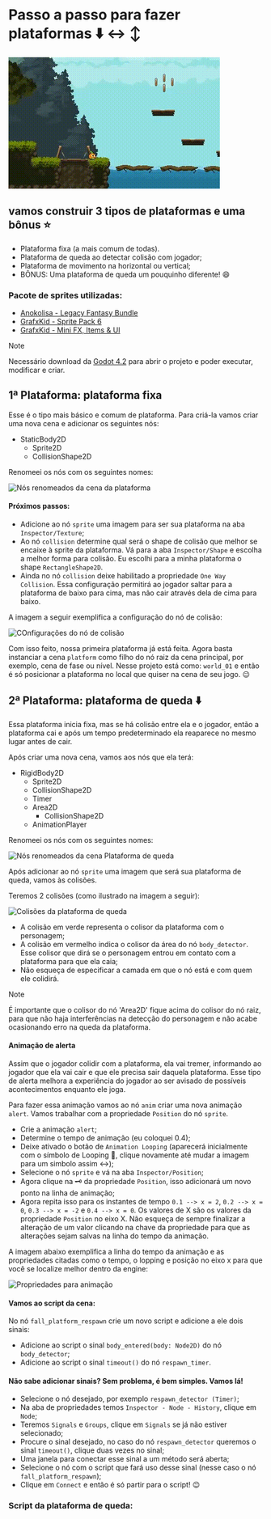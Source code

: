 # Passo a passo para fazer plataformas :arrow_down: :left_right_arrow: :arrow_up_down: 

![Exemplo de player passando pelos tipos de plataforma](images/platforms.gif)

## vamos construir 3 tipos de plataformas e uma bônus :star:

- Plataforma fixa (a mais comum de todas).
- Plataforma de queda ao detectar colisão com jogador;
- Plataforma de movimento na horizontal ou vertical;
- BÔNUS: Uma plataforma de queda um pouquinho diferente! :smile:  

### Pacote de sprites utilizadas:   
- [Anokolisa - Legacy Fantasy Bundle](https://anokolisa.itch.io/sidescroller-pixelart-sprites-asset-pack-forest-16x16)  
- [GrafxKid - Sprite Pack 6](https://grafxkid.itch.io/sprite-pack-6)  
- [GrafxKid - Mini FX, Items & UI](https://grafxkid.itch.io/mini-fx-items-ui)  

> [!NOTE]
> Necessário download da [Godot 4.2](https://godotengine.org/download/windows/)  para abrir o projeto e poder executar, modificar e criar.

## 1ª Plataforma: plataforma fixa

Esse é o tipo mais básico e comum de plataforma. Para criá-la vamos criar uma nova cena e adicionar os seguintes nós:

- StaticBody2D
    - Sprite2D
    - CollisionShape2D

Renomeei os nós com os seguintes nomes:

![Nós renomeados da cena da plataforma](https://raw.githubusercontent.com/luanabuscariolo/your-first-2D-Platform-Game-with-Godot-4.2/main/Step_by_Step/Platforms/images/arvore_nos_platform_renomeados.png)

#### Próximos passos:

- Adicione ao nó `sprite` uma imagem para ser sua plataforma na aba `Inspector/Texture`;
- Ao nó `collision` determine qual será o shape de colisão que melhor se encaixe à sprite da plataforma. Vá para a aba `Inspector/Shape` e escolha a melhor forma para colisão. Eu escolhi para a minha plataforma o shape `RectangleShape2D`.
- Ainda no nó `collision` deixe habilitado a propriedade `One Way Collision`. Essa configuração permitirá ao jogador saltar para a plataforma de baixo para cima, mas não cair através dela de cima para baixo.

A imagem a seguir exemplifica a configuração do nó de colisão:

![COnfigurações do nó de colisão](https://raw.githubusercontent.com/luanabuscariolo/your-first-2D-Platform-Game-with-Godot-4.2/main/Step_by_Step/Platforms/images/collision_platform.png)

Com isso feito, nossa primeira plataforma já está feita. Agora basta instanciar a cena `platform` como filho do nó raiz da cena principal, por exemplo, cena de fase ou nível. Nesse projeto está como: `world_01` e então é só posicionar a plataforma no local que quiser na cena de seu jogo. :wink:

## 2ª Plataforma: plataforma de queda :arrow_down:

Essa plataforma inicia fixa, mas se há colisão entre ela e o jogador, então a plataforma cai e após um tempo predeterminado ela reaparece no mesmo lugar antes de cair. 

Após criar uma nova cena, vamos aos nós que ela terá:

- RigidBody2D
    - Sprite2D
    - CollisionShape2D
    - Timer
    - Area2D
        - CollisionShape2D
    - AnimationPlayer

Renomeei os nós com os seguintes nomes:

![Nós renomeados da cena Plataforma de queda](https://raw.githubusercontent.com/luanabuscariolo/your-first-2D-Platform-Game-with-Godot-4.2/main/Step_by_Step/Platforms/images/arvore_nos_fall_platform_respawn.png)

Após adicionar ao nó `sprite` uma imagem que será sua plataforma de queda, vamos às colisões.

Teremos 2 colisões (como ilustrado na imagem a seguir):

![Colisões da plataforma de queda](https://raw.githubusercontent.com/luanabuscariolo/your-first-2D-Platform-Game-with-Godot-4.2/main/Step_by_Step/Platforms/images/platform_respawn_collisions.png)

- A colisão em verde representa o colisor da plataforma com o personagem;
- A colisão em vermelho indica o colisor da área do nó `body_detector`. Esse  colisor que dirá se o personagem entrou em contato com a plataforma para que ela caia;
- Não esqueça de especificar a camada em que o nó está e com quem ele colidirá.

> [!NOTE]
> É importante que o colisor do nó 'Area2D' fique acima do colisor do nó raiz, para que não haja interferências na detecção do personagem e não acabe ocasionando erro na queda da plataforma.

#### Animação de alerta

Assim que o jogador colidir com a plataforma, ela vai tremer, informando ao jogador que ela vai cair e que ele precisa sair daquela plataforma. Esse tipo de alerta melhora a experiência do jogador ao ser avisado de possíveis acontecimentos enquanto ele joga.

Para fazer essa animação vamos ao nó `anim` criar uma nova animação `alert`. Vamos trabalhar com a propriedade `Position` do nó `sprite`.
- Crie a animação `alert`;
- Determine o tempo de animação (eu coloquei 0.4);
- Deixe ativado o botão de `Animation Looping` (aparecerá inicialmente com o símbolo de Looping :repeat:, clique novamente até mudar a imagem para um simbolo assim    :left_right_arrow:); 
- Selecione o nó `sprite` e vá na aba `Inspector/Position`;
- Agora clique na :old_key: da propriedade `Position`, isso adicionará um novo ponto na linha de animação;
- Agora repita isso para os instantes de tempo `0.1 --> x = 2`, `0.2 --> x = 0`, `0.3 --> x = -2` e `0.4 --> x = 0`. Os valores de X são os valores da propriedade `Position` no eixo X. Não esqueça de sempre finalizar a alteração de um valor clicando na chave da propriedade para que as alterações sejam salvas na linha do tempo da animação. 

A imagem abaixo exemplifica a linha do tempo da animação e as propriedades citadas como o tempo, o lopping e posição no eixo x para que você se localize melhor dentro da engine:

![Propriedades para animação](https://raw.githubusercontent.com/luanabuscariolo/your-first-2D-Platform-Game-with-Godot-4.2/main/Step_by_Step/Platforms/images/configurações_anim_plataforma_queda.png)



#### Vamos ao script da cena:

No nó `fall_platform_respawn` crie um novo script e adicione a ele dois sinais:
- Adicione ao script o sinal `body_entered(body: Node2D)` do nó `body_detector`;
- Adicione ao script o sinal `timeout()` do nó `respawn_timer`.

#### Não sabe adicionar sinais? Sem problema, é bem simples. Vamos lá!

- Selecione o nó desejado, por exemplo `respawn_detector (Timer)`;
- Na aba de propriedades temos `Inspector - Node - History`, clique em `Node`;
- Teremos `Signals` e `Groups`, clique em `Signals` se já não estiver selecionado;
- Procure o sinal desejado, no caso do nó `respawn_detector` queremos o sinal `timeout()`, clique duas vezes no sinal;
- Uma janela para conectar esse sinal a um método será aberta;
- Selecione o nó com o script que fará uso desse sinal (nesse caso o nó `fall_platform_respawn`);
- Clique em `Connect` e então é só partir para o script! :wink:

### Script da plataforma de queda:








